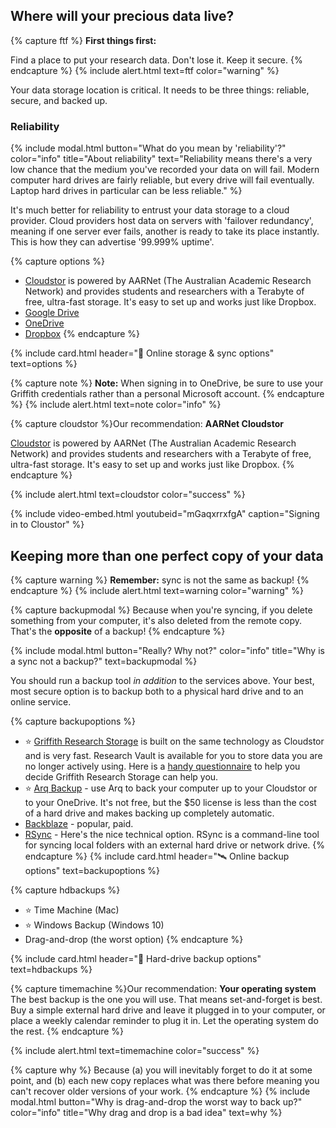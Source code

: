 ## Where will your precious data live?

{% capture ftf %}
**First things first:** 
    
Find a place to put your research data. Don't lose it. Keep it secure.
{% endcapture %}
{% include alert.html text=ftf color="warning" %}

Your data storage location is critical. It needs to be three things: reliable, secure, and backed up. 

### Reliability

{% include modal.html button="What do you mean by 'reliability'?" color="info" title="About reliability" text="Reliability means there's a very low chance that the medium you've recorded your data on will fail. Modern computer hard drives are fairly reliable, but every drive will fail eventually. Laptop hard drives in particular can be less reliable." %}

It's much better for reliability to entrust your data storage to a cloud provider. Cloud providers host data on servers with 'failover redundancy', meaning if one server ever fails, another is ready to take its place instantly. This is how they can advertise '99.999% uptime'. 

{% capture options %}
- [Cloudstor](https://cloudstor.aarnet.edu.au) is powered by AARNet (The Australian Academic Research Network) and provides students and researchers with a Terabyte of free, ultra-fast storage. It's easy to set up and works just like Dropbox.
- [Google Drive](https://www.google.com/drive/)
- [OneDrive](https://griffitheduau-my.sharepoint.com/)
- [Dropbox](https://www.dropbox.com/)
{% endcapture %}

{% include card.html header="🔄 Online storage & sync options" text=options %}

{% capture note %}
**Note:** When signing in to OneDrive, be sure to use your Griffith credentials rather than a personal Microsoft account.
{% endcapture %}
{% include alert.html text=note color="info" %}


{% capture cloudstor %}Our recommendation: **AARNet Cloudstor**

[Cloudstor](https://cloudstor.aarnet.edu.au) is powered by AARNet (The Australian Academic Research Network) and provides students and researchers with a Terabyte of free, ultra-fast storage. It's easy to set up and works just like Dropbox.
{% endcapture %}

{% include alert.html text=cloudstor color="success" %}

{% include video-embed.html youtubeid="mGaqxrrxfgA" caption="Signing in to Cloustor" %}

## Keeping more than one perfect copy of your data

{% capture warning %}
**Remember:** sync is not the same as backup!
{% endcapture %}
{% include alert.html text=warning color="warning" %}

{% capture backupmodal %}
Because when you're syncing, if you delete something from your computer, it's also deleted from the remote copy. That's the **opposite** of a backup!
{% endcapture %}

{% include modal.html button="Really? Why not?" color="info" title="Why is a sync not a backup?" text=backupmodal %}

You should run a backup tool *in addition* to the services above. Your best, most secure option is to backup both to a physical hard drive and to an online service.

{% capture backupoptions %}
 - ⭐️ [Griffith Research Storage](https://research-storage.griffith.edu.au) is built on the same technology as Cloudstor and is very fast. Research Vault is available for you to store data you are no longer actively using.
 Here is a [handy questionnaire](https://research-storage.griffith.edu.au/compare) to help you decide Griffith Research Storage can help you.
 - ⭐️ [Arq Backup](www.arqbackup/com) - use Arq to back your computer up to your Cloudstor or to your OneDrive. It's not free, but the $50 license is less than the cost of a hard drive and makes backing up completely automatic.
 - [Backblaze](https://www.backblaze.com) - popular, paid.
 - [RSync](https://rsync.samba.org) - Here's the nice technical option. RSync is a command-line tool for syncing local folders with an external hard drive or network drive.
{% endcapture %}
{% include card.html header="🛰 Online backup options" text=backupoptions %}

{% capture hdbackups %}
 - ⭐️ Time Machine (Mac)
 - ⭐️ Windows Backup (Windows 10)
 - Drag-and-drop (the worst option)
 {% endcapture %}

{% include card.html header="💽 Hard-drive backup options" text=hdbackups %}

{% capture timemachine %}Our recommendation: **Your operating system**
The best backup is the one you will use. That means set-and-forget is best. Buy a simple external hard drive and leave it plugged in to your computer, or place a weekly calendar reminder to plug it in. Let the operating system do the rest. 
{% endcapture %}

{% include alert.html text=timemachine color="success" %}


{% capture why %}
Because (a) you will inevitably forget to do it at some point, and (b) each new copy replaces what was there before meaning you can't recover older versions of your work.
{% endcapture %}
{% include modal.html button="Why is drag-and-drop the worst way to back up?" color="info" title="Why drag and drop is a bad idea" text=why %}
